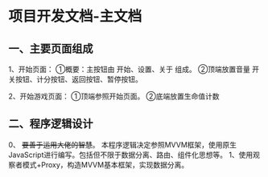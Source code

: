 # 项目开发文档-主文档

## 一、主要页面组成
1、开始页面：
①概要：主按钮由 开始、设置、关于 组成。
②顶端放置音量   开关按钮、计分按钮、返回按钮、暂停按钮。

2、开始游戏页面：
①顶端参照开始页面。
②底端放置生命值计数

## 二、程序逻辑设计
0、
~~要善于运用大佬的智慧~~。
本程序逻辑决定参照MVVM框架，使用原生JavaScript进行编写。包括但不限于数据分离、路由、组件化思想等。
1、使用观察者模式+Proxy，构造MVVM基本框架，实现数据分离。